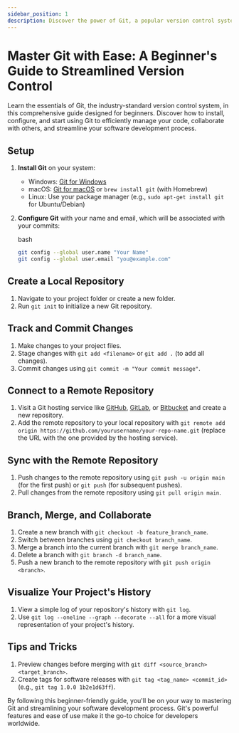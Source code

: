 ```yaml
---
sidebar_position: 1
description: Discover the power of Git, a popular version control system, in this beginner-friendly guide. Learn how to set up, configure, and start using Git to efficiently manage your code and collaborate with others on your projects.
---
```



Master Git with Ease: A Beginner's Guide to Streamlined Version Control
=======================================================================

Learn the essentials of Git, the industry-standard version control system, in this comprehensive guide designed for beginners. Discover how to install, configure, and start using Git to efficiently manage your code, collaborate with others, and streamline your software development process.

Setup
-----

1.  **Install Git** on your system:
    
    *   Windows: [Git for Windows](https://gitforwindows.org/)
    *   macOS: [Git for macOS](https://git-scm.com/download/mac) or `brew install git` (with Homebrew)
    *   Linux: Use your package manager (e.g., `sudo apt-get install git` for Ubuntu/Debian)
2.  **Configure Git** with your name and email, which will be associated with your commits:
    
    bash
    
    ```bash
    git config --global user.name "Your Name"
    git config --global user.email "you@example.com"
    ```
    

Create a Local Repository
-------------------------

1.  Navigate to your project folder or create a new folder.
2.  Run `git init` to initialize a new Git repository.

Track and Commit Changes
------------------------

1.  Make changes to your project files.
2.  Stage changes with `git add <filename>` or `git add .` (to add all changes).
3.  Commit changes using `git commit -m "Your commit message"`.

Connect to a Remote Repository
------------------------------

1.  Visit a Git hosting service like [GitHub](https://github.com/), [GitLab](https://gitlab.com/), or [Bitbucket](https://bitbucket.org/) and create a new repository.
2.  Add the remote repository to your local repository with `git remote add origin https://github.com/yourusername/your-repo-name.git` (replace the URL with the one provided by the hosting service).

Sync with the Remote Repository
-------------------------------

1.  Push changes to the remote repository using `git push -u origin main` (for the first push) or `git push` (for subsequent pushes).
2.  Pull changes from the remote repository using `git pull origin main`.

Branch, Merge, and Collaborate
------------------------------

1.  Create a new branch with `git checkout -b feature_branch_name`.
2.  Switch between branches using `git checkout branch_name`.
3.  Merge a branch into the current branch with `git merge branch_name`.
4.  Delete a branch with `git branch -d branch_name`.
5.  Push a new branch to the remote repository with `git push origin <branch>`.

Visualize Your Project's History
--------------------------------

1.  View a simple log of your repository's history with `git log`.
2.  Use `git log --oneline --graph --decorate --all` for a more visual representation of your project's history.

Tips and Tricks
---------------

1.  Preview changes before merging with `git diff <source_branch> <target_branch>`.
2.  Create tags for software releases with `git tag <tag_name> <commit_id>` (e.g., `git tag 1.0.0 1b2e1d63ff`).

By following this beginner-friendly guide, you'll be on your way to mastering Git and streamlining your software development process. Git's powerful features and ease of use make it the go-to choice for developers worldwide.